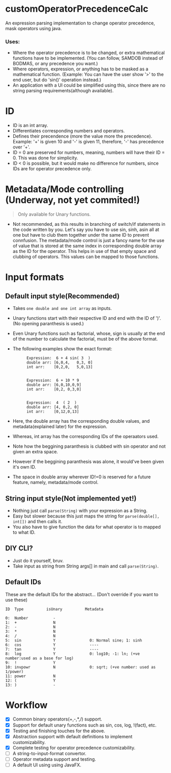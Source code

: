 # customOperatorPrecedenceCalc
An expression parsing implementation to change operator precedence, mask operators using java.
### Uses:
  - Where the operator precedence is to be changed, or extra mathematical functions have to be implemented.
    (You can follow, SAMDOB instead of BODMAS, or any precedence you want.)
  - Where operators, expression, or anything has to be masked as a mathematical function.
    (Example: You can have the user show '>' to the end user, but do 'sin()' operation instead.)
  - An application with a UI could be simplified using this, since there are no string parsing requirements(although available).

# ID
- ID is an int array.
- Differentiates corresponding numbers and operators.
- Defines their precendence (more the value more the precedence). Example: '+' is given 10 and '-' is given 11, therefore, '-' has precedence over '+'.
- ID = 0 are preserved for numbers, meaning, numbers will have their ID = 0. This was done for simplicity.
- ID < 0 is possible, but it would make no difference for numbers, since IDs are for operator precedence only.

# Metadata/Mode controlling (Underway, not yet commited!)
> Only available for Unary functions.
- Not recommended, as this results in branching of switch/if statements in the code written by you.
Let's say you have to use sin, sinh, asin all at one but have to club them together under the same ID to prevent connfusion. The metadata/mode control is
just a fancy name for the use of value that is stored at the same index in corresponding double array as the ID for the operator. This helps in use of that
empty space and clubbing of operators. This values can be mapped to those functions.


# Input formats
## Default input style(Recommended)
  - Takes `one double and one int array` as inputs.
  - Unary functions start with their respective ID and end with the ID of ')'. (No opening paranthesis is used.)
  - Even Unary functions such as factorial, whose, sign is usually at the end of the number to calculate the factorial, must be of the above format.
  - The following examples show the exact format:

              Expression:  6 + 4 sin( 3  )
              double arr: [6,0,4,   0,3, 0]
              int arr:    [0,2,0,   5,0,13]
              
              
              Expression:  6 + 10 * 9
              double arr: [6,0,10,0,9]
              int arr:    [0,2, 0,3,0]
              
              
              Expression:  4  ( 2  )
              double arr: [4, 0,2, 0]
              int arr:    [0,12,0,13]
              
  - Here, the double array has the corresponding double values, and metadata(explained later) for the expression.
  - Whereas, int array has the corresponding IDs of the operaators used.
  - Note how the beggining paranthesis is clubbed with sin operator and not given an extra space.
  - However if the beggining paranthesis was alone, it would've been given it's own ID.
  - The space in double array wherever ID!=0 is reserved for a future feature, namely, metadata/mode control.

## String input style(Not implemented yet!)
  - Nothing just call `parse(String)` with your expression as a String.
  - Easy but slower because this just maps the string for `parse(double[], int[])` and then calls it.
  - You also have to give function the data for what operator is to mapped to what ID.

## DIY CLI?
  - Just do it yourself, bruv.
  - Take input as string from String args[] in main and call `parse(String)`.
  
## Default IDs
  These are the default IDs for the abstract... (Don't override if you want to use these)
  

    ID  Type          isUnary          Metadata
    
    0:  Number           -
    1:  +                N
    2:  -                N
    3:  *                N
    4:  /                N
    5:  sin              Y               0: Normal sine; 1: sinh
    6:  cos              Y               ----
    7:  tan              Y               ----
    8:  log              Y               0: log10; -1: ln; (+ve number:used as a base for log)
    9:  !                Y
    10: invpowr          N               0: sqrt; (+ve number: used as 1/power)
    11: power            N
    12: (                Y
    13: )                -

    
# Workflow
- [x] Common binary operators(+,-,*,/) support.
- [x] Support for default unary functions such as sin, cos, log, !(fact), etc.
- [x] Testing and finishing touches for the above.
- [x] Abstraction support with default definitions to implement customizability.
- [x] Complete testing for operator precedence customizability.
- [ ] A string-to-input-format convertor.
- [ ] Operator metadata support and testing.
- [ ] A default UI using using JavaFX.
